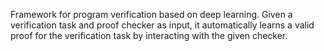 Framework for program verification based on deep learning.
Given a verification task and proof checker as input, it automatically learns a valid proof for the verification task by interacting with the given checker.
